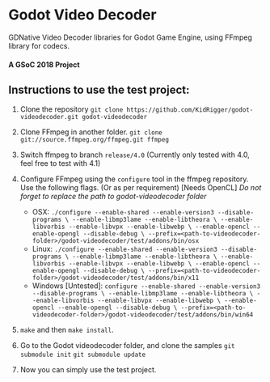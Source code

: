 # Godot Video Decoder

GDNative Video Decoder libraries for Godot Game Engine, using FFmpeg library for codecs.

#### A GSoC 2018 Project

## Instructions to use the test project:

1. Clone the repository
`git clone https://github.com/KidRigger/godot-videodecoder.git godot-videodecoder`

2. Clone FFmpeg in another folder.
`git clone git://source.ffmpeg.org/ffmpeg.git ffmpeg`

3. Switch ffmpeg to branch `release/4.0`
    (Currently only tested with 4.0, feel free to test with 4.1)

4. Configure FFmpeg using the `configure` tool in the ffmpeg repository. Use the following flags. (Or as per requirement) [Needs OpenCL] _Do not forget to replace the path to godot-videodecoder folder_

    - OSX:
`./configure --enable-shared --enable-version3 --disable-programs \
--enable-libmp3lame --enable-libtheora \
--enable-libvorbis --enable-libvpx --enable-libwebp \
--enable-opencl --enable-opengl --disable-debug \
--prefix=<path-to-videodecoder-folder>/godot-videodecoder/test/addons/bin/osx`
    - Linux:
`./configure --enable-shared --enable-version3 --disable-programs \
--enable-libmp3lame --enable-libtheora \
--enable-libvorbis --enable-libvpx --enable-libwebp \
--enable-opencl --enable-opengl --disable-debug \
--prefix=<path-to-videodecoder-folder>/godot-videodecoder/test/addons/bin/x11`
    - Windows [Untested]:
`configure --enable-shared --enable-version3 --disable-programs \
--enable-libmp3lame --enable-libtheora \
--enable-libvorbis --enable-libvpx --enable-libwebp \
--enable-opencl --enable-opengl --disable-debug \
--prefix=<path-to-videodecoder-folder>/godot-videodecoder/test/addons/bin/win64`

5. `make` and then `make install`.

6. Go to the Godot videodecoder folder, and clone the samples
`git submodule init`
`git submodule update`

7. Now you can simply use the test project.